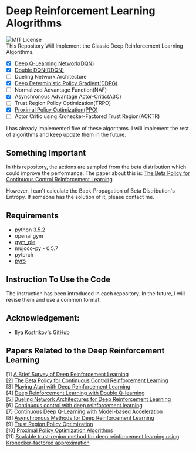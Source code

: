 # Deep Reinforcement Learning Alogrithms
![MIT License](https://img.shields.io/badge/license-MIT-blue.svg)  
This Repository Will Implement the Classic Deep Reinforcement Learning Algorithms.
- [x] [Deep Q-Learning Network(DQN)](https://github.com/TianhongDai/reinforcement_learning_algorithms/tree/master/dqn)
- [x] [Double DQN(DDQN)](https://github.com/TianhongDai/reinforcement_learning_algorithms/tree/master/double_dqn)
- [ ] Dueling Network Architecture
- [x] [Deep Deterministic Policy Gradient(DDPG)](https://github.com/TianhongDai/reinforcement_learning_algorithms/tree/master/ddpg)
- [ ] Normalized Advantage Function(NAF)
- [x] [Asynchronous Advantage Actor-Critic(A3C)](https://github.com/TianhongDai/reinforcement_learning_algorithms/tree/master/a3c)
- [ ] Trust Region Policy Optimization(TRPO)
- [x] [Proximal Policy Optimization(PPO)](https://github.com/TianhongDai/reinforcement_learning_algorithms/tree/master/ppo)
- [ ] Actor Critic using Kronecker-Factored Trust Region(ACKTR)

I has already implemented five of these algorithms. I will implement the rest of algorithms and keep update them in the future.

## Something Important
In this repository, the actions are sampled from the beta distribution which could improve the performance. The paper about this is: [The Beta Policy for Continuous Control Reinforcement Learning](https://www.ri.cmu.edu/wp-content/uploads/2017/06/thesis-Chou.pdf)

However, I can't calculate the Back-Propagation of Beta Distribution's Entropy. If someone has the solution of it, please contact me.

## Requirements
- python 3.5.2
- openai gym
- [gym_ple](https://github.com/lusob/gym-ple)
- mujoco-py - 0.5.7
- pytorch
- [pyro](http://pyro.ai/)

## Instruction To Use the Code
The instruction has been introduced in each repository. In the future, I will revise them and use a common format.

## Acknowledgement:
- [Ilya Kostrikov's GitHub](https://github.com/ikostrikov)

## Papers Related to the Deep Reinforcement Learning
[1] [A Brief Survey of Deep Reinforcement Learning](https://arxiv.org/abs/1708.05866)  
[2] [The Beta Policy for Continuous Control Reinforcement Learning](https://www.ri.cmu.edu/wp-content/uploads/2017/06/thesis-Chou.pdf)  
[3] [Playing Atari with Deep Reinforcement Learning](https://www.cs.toronto.edu/~vmnih/docs/dqn.pdf)  
[4] [Deep Reinforcement Learning with Double Q-learning](https://arxiv.org/abs/1509.06461)  
[5] [Dueling Network Architectures for Deep Reinforcement Learning](https://arxiv.org/abs/1511.06581)  
[6] [Continuous control with deep reinforcement learning](https://arxiv.org/abs/1509.02971)  
[7] [Continuous Deep Q-Learning with Model-based Acceleration](https://arxiv.org/abs/1603.00748)  
[8] [Asynchronous Methods for Deep Reinforcement Learning](https://arxiv.org/abs/1602.01783)  
[9] [Trust Region Policy Optimization](https://arxiv.org/abs/1502.05477)  
[10] [Proximal Policy Optimization Algorithms](https://arxiv.org/abs/1707.06347)  
[11] [Scalable trust-region method for deep reinforcement learning using Kronecker-factored approximation](https://arxiv.org/abs/1708.05144)  




 


